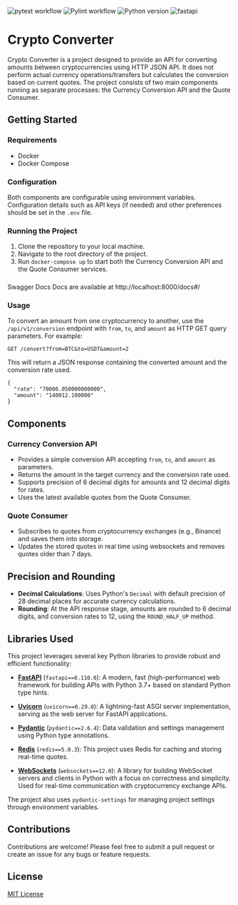 ![pytest workflow](https://github.com/Sohimaster/crypto_converter/actions/workflows/pytest.yml/badge.svg)
![Pylint workflow](https://github.com/Sohimaster/crypto_converter/actions/workflows/pylint.yml/badge.svg)
![Python version](https://img.shields.io/badge/python-3.11-blue.svg)
![fastapi](https://img.shields.io/badge/FastAPI-005571)

# Crypto Converter
Crypto Converter is a project designed to provide an API for converting amounts between cryptocurrencies using HTTP JSON API. It does not perform actual currency operations/transfers but calculates the conversion based on current quotes. The project consists of two main components running as separate processes: the Currency Conversion API and the Quote Consumer.

## Getting Started

### Requirements
- Docker
- Docker Compose

### Configuration
Both components are configurable using environment variables. Configuration details such as API keys (if needed) and other preferences should be set in the `.env` file.

### Running the Project
1. Clone the repository to your local machine.
2. Navigate to the root directory of the project.
3. Run `docker-compose up` to start both the Currency Conversion API and the Quote Consumer services.

###
Swagger Docs
Docs are available at http://localhost:8000/docs#/

### Usage
To convert an amount from one cryptocurrency to another, use the `/api/v1/conversion` endpoint with `from`, `to`, and `amount` as HTTP GET query parameters. For example:

`GET /convert?from=BTC&to=USDT&amount=2`

This will return a JSON response containing the converted amount and the conversion rate used.

```
{
  "rate": "70006.050000000000",
  "amount": "140012.100000"
}
```

## Components

### Currency Conversion API
- Provides a simple conversion API accepting `from`, `to`, and `amount` as parameters.
- Returns the amount in the target currency and the conversion rate used.
- Supports precision of 6 decimal digits for amounts and 12 decimal digits for rates.
- Uses the latest available quotes from the Quote Consumer.

### Quote Consumer
- Subscribes to quotes from cryptocurrency exchanges (e.g., Binance) and saves them into storage.
- Updates the stored quotes in real time using websockets and removes quotes older than 7 days.

## Precision and Rounding

- **Decimal Calculations**: Uses Python's `Decimal` with default precision of 28 decimal places for accurate currency calculations.
- **Rounding**: At the API response stage, amounts are rounded to 6 decimal digits, and conversion rates to 12, using the `ROUND_HALF_UP` method.

## Libraries Used

This project leverages several key Python libraries to provide robust and efficient functionality:

- **[FastAPI](https://fastapi.tiangolo.com/)** (`fastapi==0.110.0`): A modern, fast (high-performance) web framework for building APIs with Python 3.7+ based on standard Python type hints.

- **[Uvicorn](https://www.uvicorn.org/)** (`uvicorn==0.29.0`): A lightning-fast ASGI server implementation, serving as the web server for FastAPI applications.

- **[Pydantic](https://pydantic-docs.helpmanual.io/)** (`pydantic==2.6.4`): Data validation and settings management using Python type annotations.

- **[Redis](https://redis.io/)** (`redis==5.0.3`): This project uses Redis for caching and storing real-time quotes.

- **[WebSockets](https://websockets.readthedocs.io/en/stable/)** (`websockets==12.0`): A library for building WebSocket servers and clients in Python with a focus on correctness and simplicity. Used for real-time communication with cryptocurrency exchange APIs.

The project also uses `pydantic-settings` for managing project settings through environment variables.


## Contributions
Contributions are welcome! Please feel free to submit a pull request or create an issue for any bugs or feature requests.

## License
[MIT License](LICENSE)

